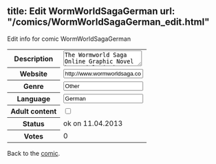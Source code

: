 title: Edit WormWorldSagaGerman
url: "/comics/WormWorldSagaGerman_edit.html"
---
Edit info for comic WormWorldSagaGerman

<form name="comic" action="http://gaepostmail.appengine.com/comic" name="post">
<table class="comicinfo">
<tr>
<th>Description</th><td><textarea name="description">The Wormworld Saga Online Graphic Novel by Daniel Lieske - An Epic Fantasy Adventure for all Ages</textarea></td>
</tr>
<tr>
<th>Website</th><td><input type="text" name="url" value="http://www.wormworldsaga.com/"/></td>
</tr>
<tr>
<th>Genre</th><td><input type="text" name="genre" value="Other"/></td>
</tr>
<tr>
<th>Language</th><td><input type="text" name="language" value="German"/></td>
</tr>
<tr>
<th>Adult content</th><td><input type="checkbox" name="adult" value="adult" /></td>
</tr>
<tr>
<th>Status</th><td>ok on 11.04.2013</td>
</tr>
<tr>
<th>Votes</th><td>0</div></td>
</tr>
</table>
</form>

Back to the [comic](/comics/WormWorldSagaGerman.html).

